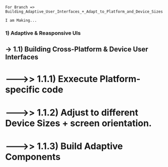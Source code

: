 ```
For Branch => Building_Adaptive_User_Interfaces_+_Adapt_to_Platform_and_Device_Sizes

I am Making...
```

### 1) Adaptive & Reasponsive UIs

## -> 1.1) Building Cross-Platform & Device User Interfaces

# --->> 1.1.1) Exxecute Platform-specific code

# --->> 1.1.2) Adjust to different Device Sizes + screen orientation.

# --->> 1.1.3) Build Adaptive Components

